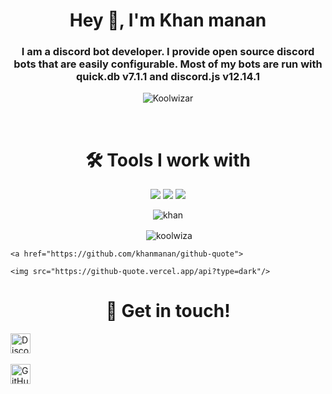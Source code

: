<h1 align="center">Hey 👋, I'm Khan manan</h1>

<h3 align="center">I am a discord bot developer. I provide open source discord bots that are easily configurable. Most of my bots are run with quick.db v7.1.1 and discord.js v12.14.1</h3>

<p align="center"> <img src="https://komarev.com/ghpvc/?username=Koolwiza" alt="Koolwizar" /> </p>

<br>

<h1 align="center">🛠️ Tools I work with</h1>

<p align="center"><img src="https://img.shields.io/badge/node.js%20-%2343853D.svg?&style=for-the-badge&logo=node.js&logoColor=white"/>   <img src="https://img.shields.io/badge/javascript%20-%23323330.svg?&style=for-the-badge&logo=javascript&logoColor=%23F7DF1E"/>      <img src ="https://img.shields.io/badge/QuickDB-%234ea94b.svg?&style=for-the-badge&logo=quickdb&logoColor=white"/></p>

<p align="center"><img align="center" src="https://github-readme-stats.vercel.app/api/top-langs/?username=khanmanan&layout=compact&hide=html" alt="khan " /></p>

<p align="center">&nbsp;<img align="center" src="https://github-readme-stats.vercel.app/api?username=khanmanan&show_icons=true" alt="koolwiza" /></p>

<p align="center">

    <a href="https://github.com/khanmanan/github-quote">

    <img src="https://github-quote.vercel.app/api?type=dark"/>

  </a>

</p>

<h1 align="center">🤝 Get in touch!</h1>

<p align="center">

<a href="https://dsc.gg/kmdevs" target="_blank"><img alt="Discord" title="Discord" height="32" width="32" src="https://raw.githubusercontent.com/peterthehan/peterthehan/master/assets/discord.svg"></a>&nbsp;&nbsp;&nbsp;&nbsp;&nbsp;&nbsp;&nbsp;&nbsp;&nbsp;

<a href="https://github.com/khanmanan"><img alt="GitHub" title="GitHub" height="32" width="32" src="https://raw.githubusercontent.com/peterthehan/peterthehan/master/assets/github.svg"></a>

</p>








